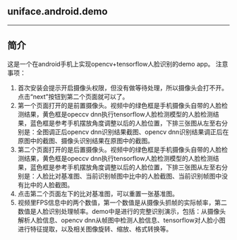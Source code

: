 ## uniface.android.demo
---
## 简介
这是一个在android手机上实现opencv+tensorflow人脸识别的demo app。
注意事项：
1. 首次安装会提示开启摄像头权限，但没有做等待处理，所以摄像头会打不开。点击“next”按钮到第二个页面就可以了。
2. 第一个页面打开的是前置摄像头。视频中的绿色框是手机摄像头自带的人脸检测结果，黄色框是opeccv dnn执行tensorflow人脸检测模型的人脸检测结果，蓝色框是参考手机摆放角度调整以后的人脸位置，下排三张图从左至右分别是：全图调正后opencv dnn识别结果截图、opencv dnn识别结果调正后在原图中的截图、摄像头识别结果在原图中的截图。
3. 第二个页面打开的是后置摄像头。视频中的绿色框是手机摄像头自带的人脸检测结果，黄色框是opeccv dnn执行tensorflow人脸检测模型的人脸检测结果，蓝色框是参考手机摆放角度调整以后的人脸位置，下排三张图从左至右分别是：人脸比对基准图、当前识别帧图中比中的人脸截图、当前识别帧图中没有比中的人脸截图。
4. 点击第二个页面左下的比对基准图，可以重置一张基准图。
5. 视频里FPS信息中的两个数值，第一个数值是从摄像头抓帧的实际帧率，第二数值是人脸识别处理帧率。demo中是进行的完整识别演示，包括：从摄像头解析人脸信息、opencv dnn从帧图中检测人脸信息、tensorflow对人脸小图进行特征提取，以及相关图像旋转、缩放、格式转换等。